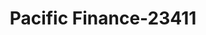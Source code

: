 ---
f_zip-code: 97015
f_state-code: OR
title: Pacific Finance-23411
f_phone: 503-659-5240
f_city-only: Clackamas
f_address: 16705 Mcloughlin Clackamas
f_location-unique-id: '23411'
slug: pacific-finance-23411
updated-on: '2024-05-30T13:46:58.046Z'
created-on: '2024-05-30T13:36:59.803Z'
published-on: '2024-05-30T13:54:32.469Z'
f_city-state: cms/city/clackamas-or.md
f_company: cms/company/pacific-finance.md
f_state: cms/state/oregon.md
layout: '[payday-loan].html'
tags: payday-loan
---
